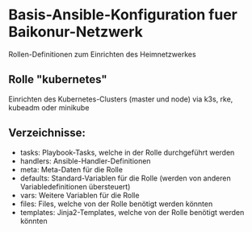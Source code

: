 # Basis-Ansible-Konfiguration fuer Baikonur-Netzwerk
Rollen-Definitionen zum Einrichten des Heimnetzwerkes

## Rolle "kubernetes"
Einrichten des Kubernetes-Clusters (master und node) via k3s, rke, kubeadm oder minikube

## Verzeichnisse:
* tasks: Playbook-Tasks, welche in der Rolle durchgeführt werden
* handlers: Ansible-Handler-Definitionen
* meta: Meta-Daten für die Rolle
* defaults: Standard-Variablen für die Rolle (werden von anderen Variabledefinitionen übersteuert)
* vars: Weitere Variablen für die Rolle
* files: Files, welche von der Rolle benötigt werden könnten
* templates: Jinja2-Templates, welche von der Rolle benötigt werden könnten
